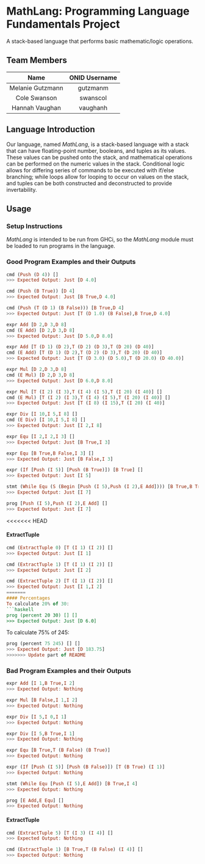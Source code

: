 # MathLang: Programming Language Fundamentals Project
A stack-based language that performs basic mathematic/logic operations.

## Team Members
Name			 | ONID Username
:---------------:|:--------------:
Melanie Gutzmann | gutzmanm
Cole Swanson     | swanscol
Hannah Vaughan   | vaughanh

## Language Introduction
Our language, named _MathLang_, is a stack-based language with a stack that can have floating-point number, booleans, and tuples as its values. These values can be pushed onto the stack, and mathematical operations can be performed on the numeric values in the stack. Conditional logic allows for differing series of commands to be executed with if/else branching; while loops allow for looping to occur on values on the stack, and tuples can be both constructed and deconstructed to provide invertability.

## Usage
### Setup Instructions
_MathLang_ is intended to be run from GHCi, so the _MathLang_ module must be loaded to run programs in the language.

### Good Program Examples and their Outputs
```haskell
cmd (Push (D 4)) []
>>> Expected Output: Just [D 4.0]
```

```haskell
cmd (Push (B True)) [D 4]
>>> Expected Output: Just [B True,D 4.0]
```

```haskell
cmd (Push (T (D 1) (B False))) [B True,D 4]
>>> Expected Output: Just [T (D 1.0) (B False),B True,D 4.0]
```

```haskell
expr Add [D 2,D 3,D 8]
cmd (E Add) [D 2,D 3,D 8]
>>> Expected Output: Just [D 5.0,D 8.0]
```

```haskell
expr Add [T (D 1) (D 2),T (D 2) (D 3),T (D 20) (D 40)]
cmd (E Add) [T (D 1) (D 2),T (D 2) (D 3),T (D 20) (D 40)]
>>> Expected Output: Just [T (D 3.0) (D 5.0),T (D 20.0) (D 40.0)]
```

```haskell
expr Mul [D 2,D 3,D 8]
cmd (E Mul) [D 2,D 3,D 8]
>>> Expected Output: Just [D 6.0,D 8.0]
```

```haskell
expr Mul [T (I 2) (I 3),T (I 4) (I 5),T (I 20) (I 40)] []
cmd (E Mul) [T (I 2) (I 3),T (I 4) (I 5),T (I 20) (I 40)] []
>>> Expected Output: Just [T (I 8) (I 15),T (I 20) (I 40)]
```

```haskell
expr Div [I 10,I 5,I 8] []
cmd (E Div) [I 10,I 5,I 8] []
>>> Expected Output: Just [I 2,I 8]
```

```haskell
expr Equ [I 2,I 2,I 3] []
>>> Expected Output: Just [B True,I 3]
```

```haskell
expr Equ [B True,B False,I 3] []
>>> Expected Output: Just [B False,I 3]
```

```haskell
expr (If [Push (I 5)] [Push (B True)]) [B True] []
>>> Expected Output: Just [I 5]
```

```haskell
stmt (While Equ (S (Begin [Push (I 5),Push (I 2),E Add]))) [B True,B True] []
>>> Expected Output: Just [I 7]
```

```haskell
prog [Push (I 5),Push (I 2),E Add] []
>>> Expected Output: Just [I 7]
```

<<<<<<< HEAD
#### ExtractTuple
```haskell
cmd (ExtractTuple 0) [T (I 1) (I 2)] []
>>> Expected Output: Just [I 1]
```

```haskell
cmd (ExtractTuple 1) [T (I 1) (I 2)] []
>>> Expected Output: Just [I 2]
```

```haskell
cmd (ExtractTuple 2) [T (I 1) (I 2)] []
>>> Expected Output: Just [I 1,I 2]
=======
#### Percentages
To calculate 20% of 30:
```haskell
prog (percent 20 30) [] []
>>> Expected Output: Just [D 6.0]
```

To calculate 75% of 245:
```haskell
prog (percent 75 245) [] []
>>> Expected Output: Just [D 183.75]
>>>>>>> Update part of README
```

### Bad Program Examples and their Outputs
```haskell
expr Add [I 1,B True,I 2]
>>> Expected Output: Nothing
```

```haskell
expr Mul [B False,I 1,I 2]
>>> Expected Output: Nothing
```

```haskell
expr Div [I 5,I 0,I 1]
>>> Expected Output: Nothing
```

```haskell
expr Div [I 5,B True,I 1]
>>> Expected Output: Nothing
```

```haskell
expr Equ [B True,T (B False) (B True)]
>>> Expected Output: Nothing
```

```haskell
expr (If [Push (I 5)] [Push (B False)]) [T (B True) (I 1)]
>>> Expected Output: Nothing
```

```haskell
stmt (While Equ [Push (I 5),E Add]) [B True,I 4]
>>> Expected Output: Nothing
```

```haskell
prog [E Add,E Equ] []
>>> Expected Output: Nothing
```

#### ExtractTuple
```haskell
cmd (ExtractTuple 5) [T (I 3) (I 4)] []
>>> Expected Output: Nothing
```

```haskell
cmd (ExtractTuple 1) [B True,T (B False) (I 4)] []
>>> Expected Output: Nothing
```